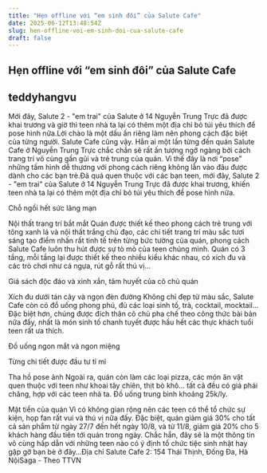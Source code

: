 ```yaml
---
title: "Hẹn offline với “em sinh đôi” của Salute Cafe"
date: 2025-06-12T13:48:54Z
slug: hen-offline-voi-em-sinh-doi-cua-salute-cafe
draft: false
---
```


## Hẹn offline với “em sinh đôi” của Salute Cafe

## teddyhangvu

Mới đây, Salute 2 - "em trai" của Salute ở 14 Nguyễn Trung Trực đã được khai trương và giờ thì teen nhà ta lại có thêm một địa chỉ bỏ túi yêu thích để pose hình nữa.Lời chào là một dấu ấn riêng làm nên phong cách đặc biệt của từng người. Salute Cafe cũng vậy. Hẳn ai một lần từng đến quán Salute Cafe ở Nguyễn Trung Trực chắc chắn sẽ rất ấn tượng ngỡ ngàng bởi cách trang trí vô cùng gần gũi và trẻ trung của quán. Vì thế đây là nơi “pose” những tấm hình dễ thương với phong cách riêng không lẫn vào đâu được dành cho các bạn trẻ.Đã quá quen thuộc với các bạn teen, mới đây, Salute 2 - "em trai" của Salute ở 14 Nguyễn Trung Trực đã được khai trương, khiến teen nhà ta lại có thêm một địa chỉ bỏ túi yêu thích để pose hình nữa.

Chỗ ngồi hết sức lãng mạn


Nội thất trang trí bắt mắt
Quán được thiết kế theo phong cách trẻ trung với tông xanh lá và nội thất trắng chủ đạo, các chi tiết trang trí màu sắc tươi sáng tạo điểm nhấn rất tinh tế trên từng bức tường của quán, phong cách Salute Cafe luôn thu hút được sự tò mò của teen chúng mình. Quán có 3 tầng, mỗi tầng lại được thiết kế theo nhiều kiểu khác nhau, có xích đu và các trò chơi như cá ngựa, rút gỗ rất thú vị...

Giá sách độc đáo và xinh xắn, tâm huyết của cô chủ quán


Xích đu dưới tán cây và ngọn đèn đường
Không chỉ đẹp từ màu sắc, Salute Cafe còn có đồ uống phong phú, đủ các loại sinh tố, trà, cocktail, mocktail… Đặc biệt hơn, chúng được đích thân cô chủ pha chế theo công thức bài bản nữa đấy, nhất là món sinh tố chanh tuyết được hầu hết các thực khách tuổi teen rất ưa thích.

Đồ uống ngon mắt và ngon miệng


Từng chi tiết được đầu tư tỉ mỉ


Tha hồ pose ảnh
Ngoài ra, quán còn làm các loại pizza, các món ăn vặt quen thuộc với teen như khoai tây chiên, thịt bò khô... tất cả đều có giá phải chăng, hợp với các teen nhà ta. Đồ uống trung bình khoảng 25k/ly.

Mặt tiền của quán
Vì có không gian rộng nên các teen có thể tổ chức sự kiện, họp fan rất vui và thú vị nữa đấy. Đặc biệt, quán giảm giá 30% cho tất cả sản phẩm từ ngày 27/7 đến hết ngày 10/8, và từ 11/8, giảm giá 20% cho 5 khách hàng đầu tiên tới quán trong ngày. Chắc hẳn, đây sẽ là một thông tin vô cùng hấp dẫn với những teen nào có ý định tổ chức tiệc sinh nhật hay gặp gỡ bạn bè ở đây…Địa chỉ Salute Cafe 2: 154 Thái Thịnh, Đống Đa, Hà NộiSaga - Theo TTVN